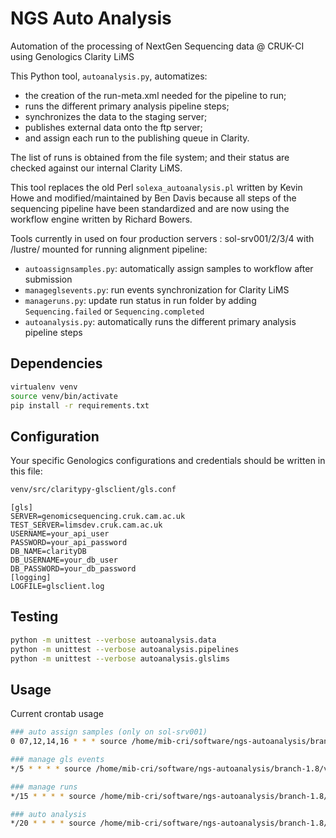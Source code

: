 # NGS Auto Analysis

Automation of the processing of NextGen Sequencing data @ CRUK-CI using Genologics Clarity LiMS

This Python tool, `autoanalysis.py`, automatizes:
- the creation of the run-meta.xml needed for the pipeline to run;
- runs the different primary analysis pipeline steps;
- synchronizes the data to the staging server;
- publishes external data onto the ftp server;
- and assign each run to the publishing queue in Clarity.

The list of runs is obtained from the file system; and their status are checked against our internal Clarity LiMS.

This tool replaces the old Perl `solexa_autoanalysis.pl` written by Kevin Howe and modified/maintained by Ben Davis
because all steps of the sequencing pipeline have been standardized and are now using the workflow engine written by Richard Bowers.

Tools currently in used on four production servers : sol-srv001/2/3/4 with /lustre/ mounted for running alignment pipeline:
- `autoassignsamples.py`: automatically assign samples to workflow after submission
- `manageglsevents.py`: run events synchronization for Clarity LiMS
- `manageruns.py`: update run status in run folder by adding `Sequencing.failed` or `Sequencing.completed`
- `autoanalysis.py`: automatically runs the different primary analysis pipeline steps

## Dependencies

```bash
virtualenv venv
source venv/bin/activate
pip install -r requirements.txt
```

## Configuration

Your specific Genologics configurations and credentials should be written in this file:

```bash
venv/src/claritypy-glsclient/gls.conf
```

```
[gls]
SERVER=genomicsequencing.cruk.cam.ac.uk
TEST_SERVER=limsdev.cruk.cam.ac.uk
USERNAME=your_api_user
PASSWORD=your_api_password
DB_NAME=clarityDB
DB_USERNAME=your_db_user
DB_PASSWORD=your_db_password
[logging]
LOGFILE=glsclient.log
```

## Testing

```bash
python -m unittest --verbose autoanalysis.data
python -m unittest --verbose autoanalysis.pipelines
python -m unittest --verbose autoanalysis.glslims
```

## Usage

Current crontab usage

```bash
### auto assign samples (only on sol-srv001)
0 07,12,14,16 * * * source /home/mib-cri/software/ngs-autoanalysis/branch-1.8/venv/bin/activate; python /home/mib-cri/software/ngs-autoanalysis/branch-1.8/autoassignsamples.py --logfile=/processing/Logs/autoassignsamples.log --update --updatesamples --email > /dev/null 2>&1

### manage gls events
*/5 * * * * source /home/mib-cri/software/ngs-autoanalysis/branch-1.8/venv/bin/activate; python /home/mib-cri/software/ngs-autoanalysis/branch-1.8/manageglsevents.py --logfile=/processing/Logs/manageglsevents.log > /dev/null 2>&1

### manage runs
*/15 * * * * source /home/mib-cri/software/ngs-autoanalysis/branch-1.8/venv/bin/activate; python /home/mib-cri/software/ngs-autoanalysis/branch-1.8/manageruns.py --lustredir=/lustre/mib-cri/solexa/Runs/ --processingdir=/processing/ --stagingdir=/staging/ --processeddir=/processing/ProcessedRuns/ --trashdir=/lustre/mib-cri/solexa/TrashRuns/ --logfile=/processing/Logs/manageruns.log > /dev/null 2>&1

### auto analysis
*/20 * * * * source /home/mib-cri/software/ngs-autoanalysis/branch-1.8/venv/bin/activate; python /home/mib-cri/software/ngs-autoanalysis/branch-1.8/autoanalysis.py --lustredir=/lustre/mib-cri/solexa/Runs/ --processingdir=/processing/ --stagingdir=/staging/ --softdir=/home/mib-cri/software/core-pipelines-v2/ --cluster=uk-cri-lcst01 --logfile=/processing/Logs/autoanalysis.log > /dev/null 2>&1 
```
